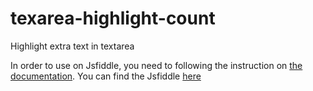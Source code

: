 # texarea-highlight-count
Highlight extra text in textarea

In order to use on Jsfiddle, you need to following the instruction on [the documentation](https://docs.jsfiddle.net/github-integration/untitled-1).
You can find the Jsfiddle [here](https://jsfiddle.net/gh/get/jquery/3.0/andygi/texarea-highlight-count/tree/master/demo/)
